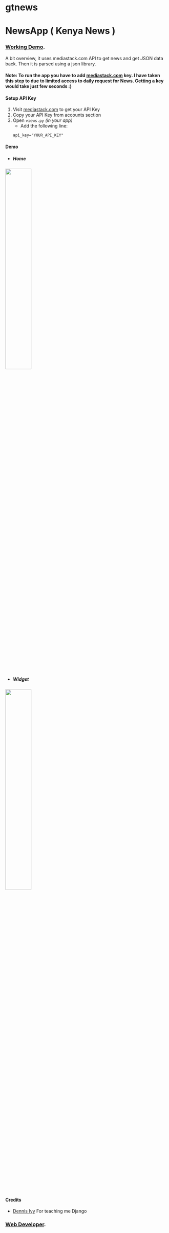 # gtnews
# NewsApp ( Kenya News )
### [Working Demo](http://gtupdates.herokuapp.com/).
A bit overview, it uses mediastack.com API to get news and get JSON data back. Then it is parsed using a json library.

#### Note: To run the app you have to add [mediastack.com](https://mediastack.com/signup) key. I have taken this step to due to limited access to daily request for News. Getting a key would take just few seconds :)

#### Setup API Key
1. Visit [mediastack.com](https://mediastack.com/signup) to get your API Key
2. Copy your API Key from accounts section
3. Open `views.py` *(in your app)*
   - Add the following line:
    ```
    api_key="YOUR_API_KEY"
    ``` 


#### Demo
- ##### Home
<img src="app.gif" width="40%">

- ##### Widget
<img src="widget.gif" width="40%">


#### Credits
- [Dennis Ivy](https://www.youtube.com/channel/UCTZRcDjjkVajGL6wd76UnGg) For teaching me Django

### [Web Developer](http://givansot.herokuapp.com/).

